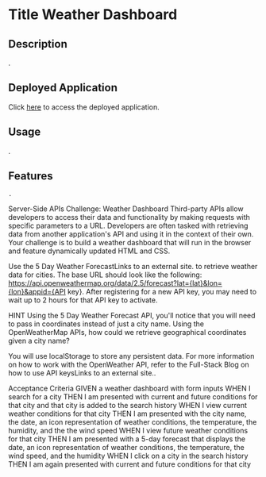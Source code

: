 # Title Weather Dashboard

## Description

.

## Deployed Application

Click [here]() to access the deployed application.

## Usage

.

## Features

    .



Server-Side APIs Challenge: Weather Dashboard
Third-party APIs allow developers to access their data and functionality by making requests with specific parameters to a URL. Developers are often tasked with retrieving data from another application's API and using it in the context of their own. Your challenge is to build a weather dashboard that will run in the browser and feature dynamically updated HTML and CSS.

Use the 5 Day Weather ForecastLinks to an external site. to retrieve weather data for cities. The base URL should look like the following: https://api.openweathermap.org/data/2.5/forecast?lat={lat}&lon={lon}&appid={API key}. After registering for a new API key, you may need to wait up to 2 hours for that API key to activate.

HINT
Using the 5 Day Weather Forecast API, you'll notice that you will need to pass in coordinates instead of just a city name. Using the OpenWeatherMap APIs, how could we retrieve geographical coordinates given a city name?

You will use localStorage to store any persistent data. For more information on how to work with the OpenWeather API, refer to the Full-Stack Blog on how to use API keysLinks to an external site..




Acceptance Criteria
GIVEN a weather dashboard with form inputs
WHEN I search for a city
THEN I am presented with current and future conditions for that city and that city is added to the search history
WHEN I view current weather conditions for that city
THEN I am presented with the city name, the date, an icon representation of weather conditions, the temperature, the humidity, and the the wind speed
WHEN I view future weather conditions for that city
THEN I am presented with a 5-day forecast that displays the date, an icon representation of weather conditions, the temperature, the wind speed, and the humidity
WHEN I click on a city in the search history
THEN I am again presented with current and future conditions for that city
